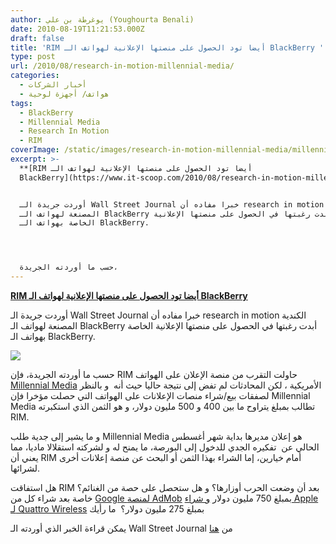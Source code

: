 ```yaml
---
author: يوغرطة بن علي (Youghourta Benali)
date: 2010-08-19T11:21:53.000Z
draft: false
title: 'RIM أيضا تود الحصول على منصتها الإعلانية لهواتف الـ BlackBerry '
type: post
url: /2010/08/research-in-motion-millennial-media/
categories:
  - أخبار الشركات
  - هواتف/ أجهزة لوحية
tags:
  - BlackBerry
  - Millennial Media
  - Research In Motion
  - RIM
coverImage: /static/images/research-in-motion-millennial-media/millennial-media.gif
excerpt: >-
  **[RIM أيضا تود الحصول على منصتها الإعلانية لهواتف الـ
  BlackBerry](https://www.it-scoop.com/2010/08/research-in-motion-millennial-media)**


  أوردت جريدة الـ Wall Street Journal خبرا مفاده أن research in motion الكندية
  المصنعة لهواتف الـ BlackBerry أبدت رغبتها في الحصول على منصتها الإعلانية
  الخاصة بهواتف الـ BlackBerry.




  حسب ما أوردته الجريدة،
---
```

**[RIM أيضا تود الحصول على منصتها الإعلانية لهواتف الـ BlackBerry](https://www.it-scoop.com/2010/08/research-in-motion-millennial-media)**

أوردت جريدة الـ Wall Street Journal خبرا مفاده أن research in motion الكندية المصنعة لهواتف الـ BlackBerry أبدت رغبتها في الحصول على منصتها الإعلانية الخاصة بهواتف الـ BlackBerry.

![](/static/images/research-in-motion-millennial-media/millennial-media.gif)

حسب ما أوردته الجريدة، فإن RIM حاولت التقرب من منصة الإعلان على الهواتف [Millennial Media](http://www.millennialmedia.com/) الأمريكية ، لكن المحادثات لم تفض إلى نتيجة حاليا حيث أنه  و بالنظر لصفقات بيع/شراء منصات الإعلانات على الهواتف التي حصلت مؤخرا فإن Millennial Media تطالب بمبلغ يتراوح ما بين 400 و 500 مليون دولار، و هو الثمن الذي استكبرته RIM.

و ما يشير إلى جدية طلب Millennial Media هو إعلان مديرها بداية شهر أغسطس الحالي عن  تفكيره الجدي للدخول إلى البورصة، ما يمنح له و لشركته استقلالا ماديا، مما يعني أن RIM أمام خيارين، إما الشراء بهذا الثمن أو البحث عن منصة إعلانات أخرى لشرائها.

هل استفاقت RIM بعد أن وضعت الحرب أوزارها؟ و هل ستحصل على حصة من الغنائم؟ خاصة بعد شراء كل من [Google لمنصة AdMob](https://www.it-scoop.com/2009/11/google-%d8%aa%d9%84%d8%b9%d9%86-%d8%b4%d8%b1%d8%a7%d8%a1%d9%87%d8%a7-%d9%84%d8%b4%d8%b1%d9%83%d8%a9-admob/) بمبلغ 750 مليون دولار [و شراء Apple لـ Quattro Wireless](https://www.it-scoop.com/tag/quattro-wireless/) بمبلغ 275 مليون دولار؟  ما رأيك

يمكن قراءة الخبر الذي أوردته الـ Wall Street Journal من [هنا](http://online.wsj.com/article/SB10001424052748703649004575438073621361124.html)
